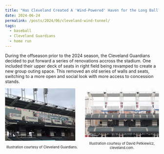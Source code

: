 ```yaml
---
title: "Has Cleveland Created A 'Wind-Powered' Haven for the Long Ball?"
date: 2024-06-24
permalink: /posts/2024/06/cleveland-wind-tunnel/
tags:
  - baseball
  - Cleveland Guardians
  - home run
---
```


During the offseason prior to the 2024 season, the Cleveland Guardians decided to put forward a series of renovations accross the stadium. One included their upper deck of seats in right field being revamped to create a new group outing space. This removed an old series of walls and seats, switching to a more open and social look with more access to concession stands. 

<div style="display: flex; justify-content: center;">
  <div style="flex: 1; margin-right: 10px;">
    <img src="/images/oldright.jpg" style="width: 95%;" alt="Illustration of old right field">
    <p style="text-align: center; font-size: 80%;">Illustration courtesy of Cleveland Guardians.</p>
  </div>
  <div style="flex: 1; margin-left: 10px;">
    <img src="/images/newright.png" style="width: 115%;" alt="Illustration of new right field">
    <p style="text-align: center; font-size: 80%;">Illustration courtesy of David Petkiewicz, cleveland.com.</p>
  </div>
</div> 
